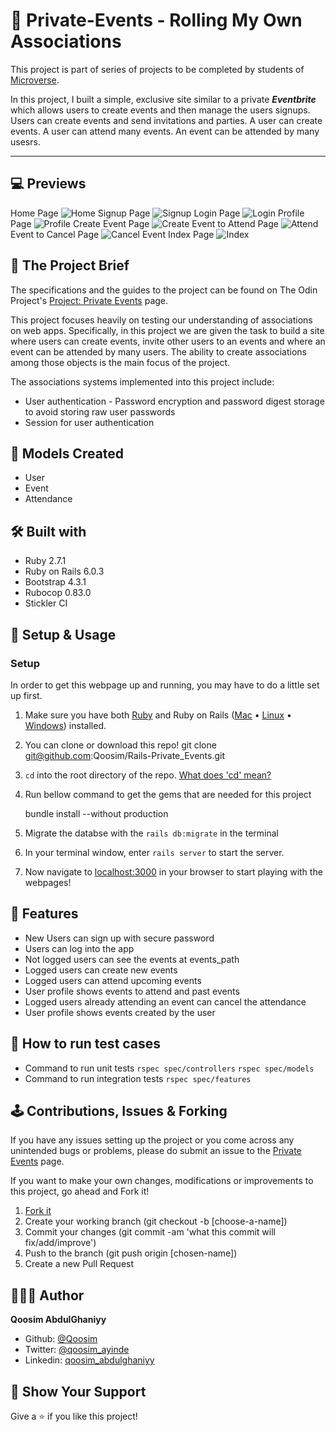 # 🔐 Private-Events - Rolling My Own Associations

This project is part of series of projects to be completed by students of [Microverse](https://www.microverse.org/).

In this project, I built a simple, exclusive site similar to a private <b><i>Eventbrite</i></b> which allows users to create events and then manage the users signups. Users can create events and send invitations and parties. A user can create events. A user can attend many events. An event can be attended by many usesrs.

***********

## 💻 Previews
Home Page
  ![Home](img/home.png)
Signup Page
  ![Signup](img/signup.png)
Login Page
  ![Login](img/login.png)
Profile Page
  ![Profile](img/profile.png)
Create Event Page
  ![Create](img/create_event.png)
Event to Attend Page
  ![Attend](img/event_to_attend.png)
Event to Cancel Page
  ![Cancel](img/event_to_cancel.png)
Event Index Page
  ![Index](img/event_index.png)

## 🎯 The Project Brief

The specifications and the guides to the project can be found on The Odin Project's [Project: Private Events](https://www.theodinproject.com/courses/ruby-on-rails/lessons/associations) page.

This project focuses heavily on testing our understanding of associations on web apps. Specifically, in this project we are given the task to build a site where users can create events, invite other users to an events and where an event can be attended by many users. The ability to create associations among those objects is the main focus of the project.

The associations systems implemented into this project include:
  - User authentication - Password encryption and password digest storage to avoid storing raw user passwords
  - Session for user authentication

## 🧰 Models Created

- User
- Event
- Attendance

## 🛠️ Built with

- Ruby 2.7.1
- Ruby on Rails 6.0.3
- Bootstrap 4.3.1
- Rubocop 0.83.0
- Stickler CI

## 📼 Setup & Usage

### Setup
In order to get this webpage up and running, you may have to do a little set up first.
  1. Make sure you have both [Ruby](https://www.ruby-lang.org/en/documentation/installation/) and Ruby on Rails ([Mac](https://gorails.com/setup/osx/10.15-catalina) • [Linux](https://gorails.com/setup/ubuntu/19.10) • [Windows](https://gorails.com/setup/windows/10)) installed.
  2. You can clone or download this repo!
      git clone git@github.com:Qoosim/Rails-Private_Events.git
  3. `cd` into the root directory of the repo. [What does 'cd' mean?](https://www.macworld.com/article/2042378/master-the-command-line-navigating-files-and-folders.html)
  4. Run bellow command to get the gems that are needed for this project

        bundle install --without production

  5. Migrate the databse with the `rails db:migrate` in the terminal
  5. In your terminal window, enter `rails server` to start the server.
  6. Now navigate to [localhost:3000](localhost:3000) in your browser to start playing with the webpages!

## 🎉 Features

  * New Users can sign up with secure password
  * Users can log into the app
  * Not logged users can see the events at events_path
  * Logged users can create new events
  * Logged users can attend upcoming events
  * User profile shows events to attend and past events
  * Logged users already attending an event can cancel the attendance
  * User profile shows events created by the user

## 🧪 How to run test cases
  * Command to run unit tests
    `rspec spec/controllers`
    `rspec spec/models`
  * Command to run integration tests
    `rspec spec/features`

## 🕹️ Contributions, Issues & Forking

If you have any issues setting up the project or you come across any unintended bugs or problems, please do submit an issue to the [Private Events](https://github.com/Qoosim/Rails-Private_Events/issues) page.

If you want to make your own changes, modifications or improvements to this project, go ahead and Fork it!
1. [Fork it](https://github.com/Qoosim/Rails-Private_Events/fork)
2. Create your working branch (git checkout -b [choose-a-name])
3. Commit your changes (git commit -am 'what this commit will fix/add/improve')
4. Push to the branch (git push origin [chosen-name])
5. Create a new Pull Request

## 👨🏽‍💻 Author
**Qoosim AbdulGhaniyy**

- Github: [@Qoosim](https://github.com/Qoosim)
- Twitter: [@qoosim_ayinde](https://twitter.com/qoosim_ayinde)
- Linkedin: [qoosim_abdulghaniyy](https://www.linkedin.com/in/qoosim-abdulghaniyy)

## 🧴 Show Your Support

Give a ⭐️ if you like this project!
